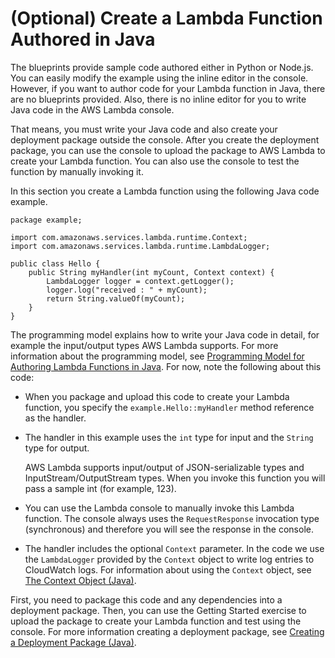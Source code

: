 # \(Optional\) Create a Lambda Function Authored in Java<a name="get-started-step4-optional"></a>

The blueprints provide sample code authored either in Python or Node\.js\. You can easily modify the example using the inline editor in the console\. However, if you want to author code for your Lambda function in Java, there are no blueprints provided\. Also, there is no inline editor for you to write Java code in the AWS Lambda console\. 

That means, you must write your Java code and also create your deployment package outside the console\. After you create the deployment package, you can use the console to upload the package to AWS Lambda to create your Lambda function\. You can also use the console to test the function by manually invoking it\.

In this section you create a Lambda function using the following Java code example\. 

```
package example;

import com.amazonaws.services.lambda.runtime.Context; 
import com.amazonaws.services.lambda.runtime.LambdaLogger;

public class Hello {
    public String myHandler(int myCount, Context context) {
        LambdaLogger logger = context.getLogger();
        logger.log("received : " + myCount);
        return String.valueOf(myCount);
    }
}
```

The programming model explains how to write your Java code in detail, for example the input/output types AWS Lambda supports\. For more information about the programming model, see [Programming Model for Authoring Lambda Functions in Java](java-programming-model.md)\. For now, note the following about this code:
+ When you package and upload this code to create your Lambda function, you specify the `example.Hello::myHandler` method reference as the handler\. 
+ The handler in this example uses the `int` type for input and the `String` type for output\. 

  AWS Lambda supports input/output of JSON\-serializable types and InputStream/OutputStream types\. When you invoke this function you will pass a sample int \(for example, 123\)\. 
+ You can use the Lambda console to manually invoke this Lambda function\. The console always uses the `RequestResponse` invocation type \(synchronous\) and therefore you will see the response in the console\. 
+ The handler includes the optional `Context` parameter\. In the code we use the `LambdaLogger` provided by the `Context` object to write log entries to CloudWatch logs\. For information about using the `Context` object, see [The Context Object \(Java\)](java-context-object.md)\.

First, you need to package this code and any dependencies into a deployment package\. Then, you can use the Getting Started exercise to upload the package to create your Lambda function and test using the console\. For more information creating a deployment package, see [Creating a Deployment Package \(Java\)](lambda-java-how-to-create-deployment-package.md)\.